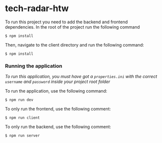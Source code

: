 # tech-radar-htw

To run this project you need to add the backend and frontend dependencies.
In the root of the project run the following command

```
$ npm install
```

Then, navigate to the client directory and run the following command:

```
$ npm install
```

### Running the application

*To run this application, you must have got a `properties.ini` with the correct `username` and `password` inside your project root folder*

To run the application, use the following command:

```
$ npm run dev
```

To only run the frontend, use the following comment:
```
$ npm run client
```

To only run the backend, use the following comment:
```
$ npm run server
```
